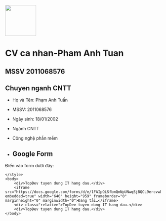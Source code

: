 <img src="https://source.unsplash.com/K4mSJ7kc0As/600x800" alt="" style="width: 100; height: 100; display: flex; justify-content: center; align-items: center;">

# CV ca nhan-Pham Anh Tuan
## MSSV 2011068576
## Chuyen nganh CNTT
* Họ và Tên: Phạm Anh Tuấn
* MSSV: 2011068576
* Ngày sinh: 18/01/2002
* Ngành CNTT
* Công nghệ phần mềm

* ## Google Form

Điền vào form dưới đây:


    </style>
    <body>
        <div>TopDev tuyen dung IT hang dau.</div>
        <iframe src="https://docs.google.com/forms/d/e/1FAIpQLSfbmQmNpUNwqSjBQCL9ercvwk0JCG6O0bSela0skkofqgM1VQ/viewform?embedded=true" width="640" height="959" frameborder="0" marginheight="0" marginwidth="0">Đang tải…</iframe>
        <div class="relative">TopDev tuyen dung IT hang dau.</div>
        <div>TopDev tuyen dung IT hang dau.</div>
    </body>
